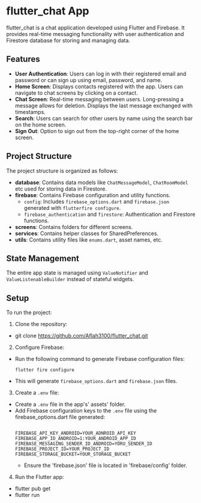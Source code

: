 # flutter_chat App

flutter_chat is a chat application developed using Flutter and Firebase. It provides real-time messaging functionality with user authentication and Firestore database for storing and managing data.

## Features

- **User Authentication**: Users can log in with their registered email and password or can sign up using email, password, and name.
- **Home Screen**: Displays contacts registered with the app. Users can navigate to chat screens by clicking on a contact.
- **Chat Screen**: Real-time messaging between users. Long-pressing a message allows for deletion. Displays the last message exchanged with timestamps.
- **Search**: Users can search for other users by name using the search bar on the home screen. 
- **Sign Out**: Option to sign out from the top-right corner of the home screen.

## Project Structure

The project structure is organized as follows:

- **database**: Contains data models like `ChatMessageModel`, `ChatRoomModel` etc used for storing data in Firestore.
- **firebase**: Contains Firebase configuration and utility functions.
  - `config`: Includes `firebase_options.dart` and `firebase.json` generated with `flutterfire configure`.
  - `firebase_authentication` and `firestore`: Authentication and Firestore functions.
- **screens**: Contains folders for different screens.
- **services**: Contains helper classes for SharedPreferences.
- **utils**: Contains utility files like `enums.dart`, asset names, etc.

## State Management
The entire app state is managed using `ValueNotifier` and `ValueListenableBuilder` instead of stateful widgets.


## Setup

To run the project:

1. Clone the repository:
- git clone https://github.com/Aflah3100/flutter_chat.git



2. Configure Firebase:
- Run the following command to generate Firebase configuration files:
  ```
  flutter fire configure
  ```
- This will generate `firebase_options.dart` and `firebase.json` files.

3. Create a `.env` file:
- Create a `.env` file in the app's' assets' folder.
- Add Firebase configuration keys to the `.env` file using the firebase_options.dart file generated:
  ```

  FIREBASE_API_KEY_ANDROID=YOUR_ADNROID_API_KEY
  FIREBASE_APP_ID_ANDROID=1:YOUR_ANDROID_APP_ID
  FIREBASE_MESSAGING_SENDER_ID_ANDROID=YORU_SENDER_ID
  FIREBASE_PROJECT_ID=YOUR_PROJECT_ID
  FIREBASE_STORAGE_BUCKET=YOUR_STORAGE_BUCKET

  ```
  - Ensure the 'firebase.json' file is located in 'firebase/config' folder. 

4. Run the Flutter app:
- flutter pub get
- flutter run
